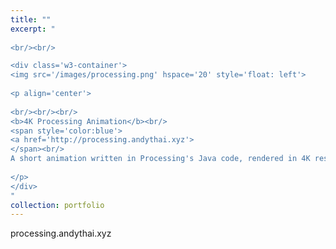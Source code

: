 ```yaml
---
title: ""
excerpt: "  
  
<br/><br/>

<div class='w3-container'>
<img src='/images/processing.png' hspace='20' style='float: left'>
  
<p align='center'>
  
<br/><br/><br/>
<b>4K Processing Animation</b><br/>
<span style='color:blue'>
<a href='http://processing.andythai.xyz'>
</span><br/>
A short animation written in Processing's Java code, rendered in 4K resolution.<br/>
  
</p>
</div>
"
collection: portfolio
---
```


processing.andythai.xyz
